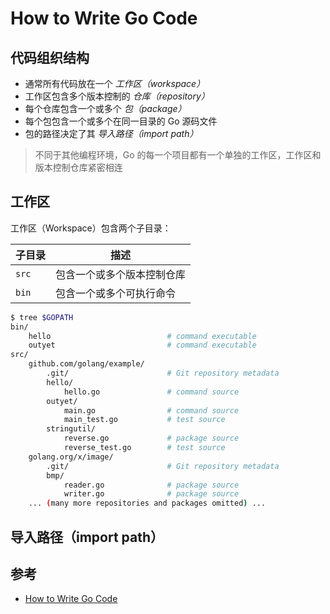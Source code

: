 # How to Write Go Code

## 代码组织结构

* 通常所有代码放在一个 _工作区（workspace）_
* 工作区包含多个版本控制的 _仓库（repository）_
* 每个仓库包含一个或多个 _包（package）_
* 每个包包含一个或多个在同一目录的 Go 源码文件
* 包的路径决定了其 _导入路径（import path）_

> 不同于其他编程环境，Go 的每一个项目都有一个单独的工作区，工作区和版本控制仓库紧密相连

## 工作区

工作区（Workspace）包含两个子目录：

| 子目录 | 描述                       |
| ------ | -------------------------- |
| `src`  | 包含一个或多个版本控制仓库 |
| `bin`  | 包含一个或多个可执行命令   |

```sh
$ tree $GOPATH
bin/
    hello                          # command executable
    outyet                         # command executable
src/
    github.com/golang/example/
        .git/                      # Git repository metadata
        hello/
            hello.go               # command source
        outyet/
            main.go                # command source
            main_test.go           # test source
        stringutil/
            reverse.go             # package source
            reverse_test.go        # test source
    golang.org/x/image/
        .git/                      # Git repository metadata
        bmp/
            reader.go              # package source
            writer.go              # package source
    ... (many more repositories and packages omitted) ...
```

## 导入路径（import path）

## 参考

* [How to Write Go Code](https://golang.org/doc/code.html)